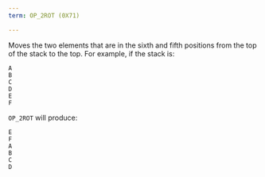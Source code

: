 ```yaml
---
term: OP_2ROT (0X71)

---
```

Moves the two elements that are in the sixth and fifth positions from the top of the stack to the top. For example, if the stack is:

```text
A
B
C
D
E
F
```

`OP_2ROT` will produce:

```text
E
F
A
B
C
D
```